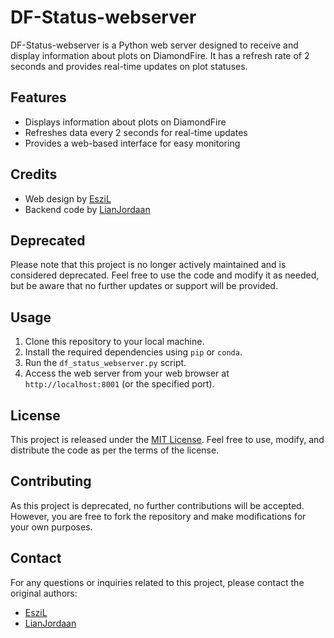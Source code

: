 # DF-Status-webserver

DF-Status-webserver is a Python web server designed to receive and display information about plots on DiamondFire. It has a refresh rate of 2 seconds and provides real-time updates on plot statuses.

## Features

- Displays information about plots on DiamondFire
- Refreshes data every 2 seconds for real-time updates
- Provides a web-based interface for easy monitoring

## Credits

- Web design by [EsziL](https://github.com/EsziL)
- Backend code by [LianJordaan](https://github.com/LianJordaan)

## Deprecated

Please note that this project is no longer actively maintained and is considered deprecated. Feel free to use the code and modify it as needed, but be aware that no further updates or support will be provided.

## Usage

1. Clone this repository to your local machine.
2. Install the required dependencies using `pip` or `conda`.
3. Run the `df_status_webserver.py` script.
4. Access the web server from your web browser at `http://localhost:8001` (or the specified port).

## License

This project is released under the [MIT License](LICENSE). Feel free to use, modify, and distribute the code as per the terms of the license.

## Contributing

As this project is deprecated, no further contributions will be accepted. However, you are free to fork the repository and make modifications for your own purposes.

## Contact

For any questions or inquiries related to this project, please contact the original authors:

- [EsziL](https://github.com/EsziL)
- [LianJordaan](https://github.com/LianJordaan)
